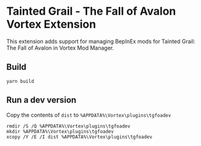 # Tainted Grail - The Fall of Avalon Vortex Extension

This extension adds support for managing BepInEx mods for Tainted Grail: The Fall of Avalon in Vortex Mod Manager.

## Build

```shell
yarn build
```

## Run a dev version

Copy the contents of `dist` to `%APPDATA%\Vortex\plugins\tgfoadev`

```shell
rmdir /S /Q %APPDATA%\Vortex\plugins\tgfoadev
mkdir %APPDATA%\Vortex\plugins\tgfoadev
xcopy /Y /E /I dist %APPDATA%\Vortex\plugins\tgfoadev
```
